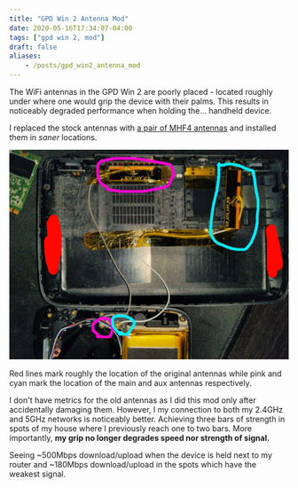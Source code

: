 ```yaml
---
title: "GPD Win 2 Antenna Mod"
date: 2020-05-16T17:34:07-04:00
tags: ["gpd win 2, mod"]
draft: false
aliases:
    - /posts/gpd_win2_antenna_mod
---
```

The WiFi antennas in the GPD Win 2 are poorly placed - located roughly under
where one would grip the device with their palms. This results in noticeably
degraded performance when holding the... handheld device.

I replaced the stock antennas with
[a pair of MHF4 antennas](https://www.amazon.com/gp/product/B07DB6ZG3B/ref=ppx_yo_dt_b_asin_title_o07_s00?ie=UTF8&psc=1)
and installed them in _saner_ locations.

![antenna_locations](antenna_locations.jpg)

Red lines mark roughly the location of the original antennas while pink and cyan
mark the location of the main and aux antennas respectively. 

I don't have metrics for the old antennas as I did this mod only after accidentally damaging them.
However, I my connection to both my 2.4GHz and 5GHz networks is noticeably better. Achieving
three bars of strength in spots of my house where I previously reach one to two bars. More importantly,
**my grip no longer degrades speed nor strength of signal.**

Seeing ~500Mbps download/upload when the device is held next to my router and ~180Mbps download/upload
in the spots which have the weakest signal.
